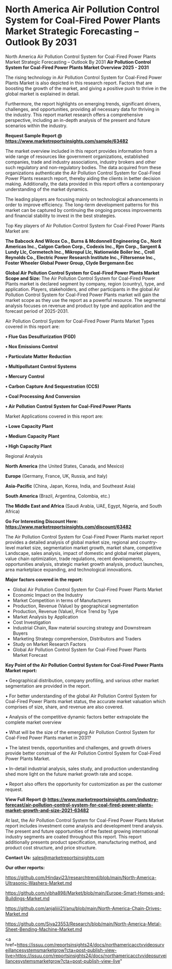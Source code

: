 # North America Air Pollution Control System for Coal-Fired Power Plants Market Strategic Forecasting – Outlook By 2031
North America Air Pollution Control System for Coal-Fired Power Plants Market Strategic Forecasting – Outlook By 2031
<Strong> Air Pollution Control System for Coal-Fired Power Plants Market Overview 2025 - 2031</strong>

The rising technology in Air Pollution Control System for Coal-Fired Power Plants Market is also depicted in this research report. Factors that are boosting the growth of the market, and giving a positive push to thrive in the global market is explained in detail.

Furthermore, the report highlights on emerging trends, significant drivers, challenges, and opportunities, providing all necessary data for thriving in the industry. This report market research offers a comprehensive perspective, including an in-depth analysis of the present and future scenarios within the industry.

<strong>Request Sample Report @ <a href=https://www.marketreportsinsights.com/sample/63482>https://www.marketreportsinsights.com/sample/63482</a></strong>

The market overview included in this report provides information from a wide range of resources like government organizations, established companies, trade and industry associations, industry brokers and other such regulatory and non-regulatory bodies. The data acquired from these organizations authenticate the Air Pollution Control System for Coal-Fired Power Plants research report, thereby aiding the clients in better decision making. Additionally, the data provided in this report offers a contemporary understanding of the market dynamics.

The leading players are focusing mainly on technological advancements in order to improve efficiency. The long-term development patterns for this market can be captured by continuing the ongoing process improvements and financial stability to invest in the best strategies.

Top Key players of Air Pollution Control System for Coal-Fired Power Plants Market are:

<strong>The Babcock And Wilcox Co., Burns & Mcdonnell Engineering Co., Norit Americas Inc., Calgon Carbon Corp., Codexis Inc., Rjm Corp., Sargent & Lundy Llc, Cormetech Inc., Mikropul Llc, Nationwide Boiler Inc., Croll Reynolds Co., Electric Power Research Institute Inc., Filtersense Inc., Foster Wheeler Global Power Group, Clyde Bergemann Eec</strong>

<strong><b>Global Air Pollution Control System for Coal-Fired Power Plants Market Scope and Size:</b></strong>
The Air Pollution Control System for Coal-Fired Power Plants market is declared segment by company, region (country), type, and application. Players, stakeholders, and other participants in the global Air Pollution Control System for Coal-Fired Power Plants market will gain the market scope as they use the report as a powerful resource. The segmental analysis focuses on revenue and product by type and application and the forecast period of 2025-2031.

Air Pollution Control System for Coal-Fired Power Plants Market Types covered in this report are:

<strong>• Flue Gas Desulfurization (FGD)

• Nox Emissions Control

• Particulate Matter Reduction

• Multipollutant Control Systems

• Mercury Control

• Carbon Capture And Sequestration (CCS)

• Coal Processing And Conversion

• Air Pollution Control System for Coal-Fired Power Plants</strong>

Market Applications covered in this report are:

<strong>• Lowe Capacity Plant

• Medium Capacity Plant

• High Capacity Plant</strong> 

Regional Analysis

<strong>North America</strong> (the United States, Canada, and Mexico)

<strong>Europe</strong> (Germany, France, UK, Russia, and Italy)

<strong>Asia-Pacific</strong> (China, Japan, Korea, India, and Southeast Asia)

<strong>South America</strong> (Brazil, Argentina, Colombia, etc.)

<strong>The Middle East and Africa</strong> (Saudi Arabia, UAE, Egypt, Nigeria, and South Africa)

<strong>Go For Interesting Discount Here: <a href=https://www.marketreportsinsights.com/discount/63482>https://www.marketreportsinsights.com/discount/63482</a></strong>

The Air Pollution Control System for Coal-Fired Power Plants market report provides a detailed analysis of global market size, regional and country-level market size, segmentation market growth, market share, competitive Landscape, sales analysis, impact of domestic and global market players, value chain optimization, trade regulations, recent developments, opportunities analysis, strategic market growth analysis, product launches, area marketplace expanding, and technological innovations.

<strong><b>Major factors covered in the report:</b></strong>
<ul>
  <li>Global Air Pollution Control System for Coal-Fired Power Plants Market </li>
  <li>Economic Impact on the Industry</li>
  <li>Market Competition in terms of Manufacturers</li>
  <li>Production, Revenue (Value) by geographical segmentation</li>
  <li>Production, Revenue (Value), Price Trend by Type</li>
  <li>Market Analysis by Application</li>
  <li>Cost Investigation</li>
  <li>Industrial Chain, Raw material sourcing strategy and Downstream Buyers</li>
  <li>Marketing Strategy comprehension, Distributors and Traders</li>
  <li>Study on Market Research Factors</li>
  <li>Global Air Pollution Control System for Coal-Fired Power Plants Market Forecast</li>
</ul>

<strong><b>Key Point of the Air Pollution Control System for Coal-Fired Power Plants Market report:</b></strong>

• Geographical distribution, company profiling, and various other market segmentation are provided in the report.

• For better understanding of the global Air Pollution Control System for Coal-Fired Power Plants market status, the accurate market valuation which comprises of size, share, and revenue are also covered.

• Analysis of the competitive dynamic factors better extrapolate the complete market overview

• What will be the size of the emerging Air Pollution Control System for Coal-Fired Power Plants market in 2031?

• The latest trends, opportunities and challenges, and growth drivers provide better construal of the Air Pollution Control System for Coal-Fired Power Plants Market.

• In-detail industrial analysis, sales study, and production understanding shed more light on the future market growth rate and scope.

• Report also offers the opportunity for customization as per the customer request.

<strong><b>View Full Report @ <a href=https://www.marketreportsinsights.com/industry-forecast/air-pollution-control-system-for-coal-fired-power-plants-market-growth-and-size-2021-63482>https://www.marketreportsinsights.com/industry-forecast/air-pollution-control-system-for-coal-fired-power-plants-market-growth-and-size-2021-63482</a></b></strong>


At last, the Air Pollution Control System for Coal-Fired Power Plants Market report includes investment come analysis and development trend analysis. The present and future opportunities of the fastest growing international industry segments are coated throughout this report. This report additionally presents product specification, manufacturing method, and product cost structure, and price structure.

<strong>Contact Us:</strong>
sales@marketreportsinsights.com

<strong>Our other reports:</strong>

<a href=https://github.com/Hindavi23/researchtrend/blob/main/North-America-Ultrasonic-Washers-Market.md>https://github.com/Hindavi23/researchtrend/blob/main/North-America-Ultrasonic-Washers-Market.md</a>

<a href=https://github.com/vibha898/Market/blob/main/Europe-Smart-Homes-and-Buildings-Market.md>https://github.com/vibha898/Market/blob/main/Europe-Smart-Homes-and-Buildings-Market.md</a>

<a href=https://github.com/anjaliiii21/anu/blob/main/North-America-Chain-Drives-Market.md>https://github.com/anjaliiii21/anu/blob/main/North-America-Chain-Drives-Market.md</a>

<a href=https://github.com/Siya23553/Research/blob/main/North-America-Metal-Sheet-Bending-Machine-Market.md>https://github.com/Siya23553/Research/blob/main/North-America-Metal-Sheet-Bending-Machine-Market.md</a>

<a href=https://issuu.com/reportsinsights24/docs/northamericacctvvideosurveillancesystemsmarketgrow?cta=post-publish-view-live>https://issuu.com/reportsinsights24/docs/northamericacctvvideosurveillancesystemsmarketgrow?cta=post-publish-view-live</a>"
